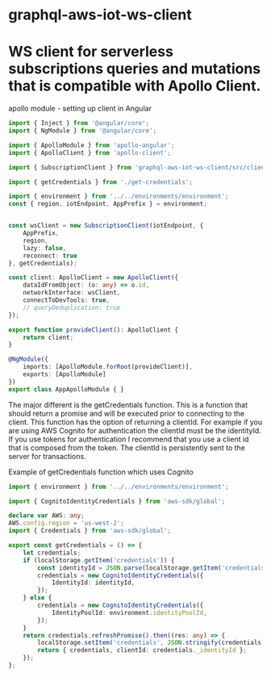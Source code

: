 # graphql-aws-iot-ws-client

# WS client for serverless subscriptions queries and mutations that is compatible with Apollo Client.

apollo module - setting up client in Angular
``` ts
import { Inject } from '@angular/core';
import { NgModule } from '@angular/core';

import { ApolloModule } from 'apollo-angular';
import { ApolloClient } from 'apollo-client';

import { SubscriptionClient } from 'graphql-aws-iot-ws-client/src/client';

import { getCredentials } from './get-credentials';

import { environment } from '../../environments/environment';
const { region, iotEndpoint, AppPrefix } = environment;


const wsClient = new SubscriptionClient(iotEndpoint, {
    AppPrefix,
    region,
    lazy: false,
    reconnect: true
}, getCredentials);

const client: ApolloClient = new ApolloClient({
    dataIdFromObject: (o: any) => o.id,
    networkInterface: wsClient,
    connectToDevTools: true,
    // queryDeduplication: true
});

export function provideClient(): ApolloClient {
    return client;
}

@NgModule({
    imports: [ApolloModule.forRoot(provideClient)],
    exports: [ApolloModule]
})
export class AppApolloModule { }
```
The major different is the getCredentials function. 
This is a function that should return a promise and will be executed prior to connecting to the client.
This function has the option of returning a clientId. For example if you are using AWS Cognito for authentication the clientId must be the identityId.
If you use tokens for authentication I recommend that you use a client id that is composed from the token. The clientId is persistently sent to the server for transactions.


Example of getCredentials function which uses Cognito

``` ts
import { environment } from '../../environments/environment';

import { CognitoIdentityCredentials } from 'aws-sdk/global';

declare var AWS: any;
AWS.config.region = 'us-west-2';
import { Credentials } from 'aws-sdk/global';

export const getCredentials = () => {
    let credentials;
    if (localStorage.getItem('credentials')) {
        const identityId = JSON.parse(localStorage.getItem('credentials'))._identityId; // reuse unauthenticated identity if exists
        credentials = new CognitoIdentityCredentials({
            IdentityId: identityId,
        });
    } else {
        credentials = new CognitoIdentityCredentials({
            IdentityPoolId: environment.identityPoolId,
        });
    }
    return credentials.refreshPromise().then((res: any) => {
        localStorage.setItem('credentials', JSON.stringify(credentials));
        return { credentials, clientId: credentials._identityId };
    });
};
```
